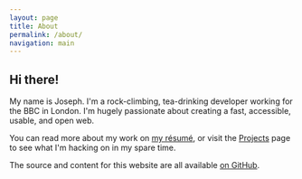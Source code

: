 ```yaml
---
layout: page
title: About
permalink: /about/
navigation: main
---
```


## Hi there!

My name is Joseph. I'm a rock-climbing, tea-drinking developer working for the BBC in London. I'm hugely passionate about creating a fast, accessible, usable, and open web.

You can read more about my work on [my résumé](https://resume.wildlyinaccurate.com/), or visit the [Projects](/projects/) page to see what I'm hacking on in my spare time.

The source and content for this website are all available [on GitHub](https://github.com/wildlyinaccurate/wildlyinaccurate.github.io).
